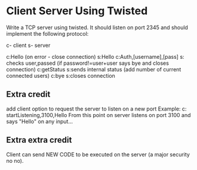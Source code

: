 # Client Server Using Twisted

Write a TCP server using twisted. It should listen on port 2345
and should implement the following protocol:

c- client
s- server

c:Hello (on error - close connection)
s:Hello
c:Auth,[username],[pass]
s: checks user,passed (if password!=user+user says bye and closes connection)
c:getStatus
s:sends internal status (add number of current connected users)
c:bye
s:closes connection

## Extra credit
add client option to request the server to listen on a new port
Example:
c: startListening,3100,Hello
From this point on server listens on port 3100 and says "Hello"
on any input...

## Extra extra credit
Client can send NEW CODE to be executed on the server (a major
security no no).
